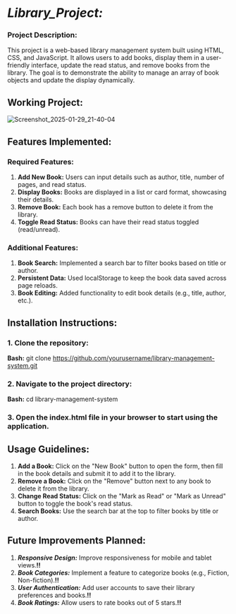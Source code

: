 # *Library_Project:*
### Project Description:
This project is a web-based library management system built using HTML, CSS, and JavaScript. It allows users to add books, display them in a user-friendly interface, update the read status, and remove books from the library. The goal is to demonstrate the ability to manage an array of book objects and update the display dynamically.

## Working Project: 
![Screenshot_2025-01-29_21-40-04](https://github.com/user-attachments/assets/a31568d3-298e-493f-8856-bf74ce42ebf8)


## Features Implemented:
### Required Features:
1. **Add New Book:** 
Users can input details such as author, title, number of pages, and read status.
2. **Display Books:**
Books are displayed in a list or card format, showcasing their details.
3. **Remove Book:** 
Each book has a remove button to delete it from the library.
4. **Toggle Read Status:**
Books can have their read status toggled (read/unread).
### Additional Features:
1. **Book Search:**
Implemented a search bar to filter books based on title or author.
2. **Persistent Data:**
Used localStorage to keep the book data saved across page reloads.
3. **Book Editing:**
Added functionality to edit book details (e.g., title, author, etc.).

## Installation Instructions:
### 1. Clone the repository:
**Bash:**
git clone https://github.com/yourusername/library-management-system.git
### 2. Navigate to the project directory:
**Bash:**
cd library-management-system
### 3. Open the index.html file in your browser to start using the application.

## Usage Guidelines:
1. **Add a Book:**
Click on the "New Book" button to open the form, then fill in the book details and submit it to add it to the library.
2. **Remove a Book:**
Click on the "Remove" button next to any book to delete it from the library.
3. **Change Read Status:**
Click on the "Mark as Read" or "Mark as Unread" button to toggle the book's read status.
4. **Search Books:**
Use the search bar at the top to filter books by title or author.

## Future Improvements Planned:
1. ***Responsive Design:***
Improve responsiveness for mobile and tablet views.**!!**
2. ***Book Categories:***
Implement a feature to categorize books (e.g., Fiction, Non-fiction).**!!**
3. ***User Authentication:***
Add user accounts to save their library preferences and books.**!!**
4. ***Book Ratings:***
Allow users to rate books out of 5 stars.**!!**
